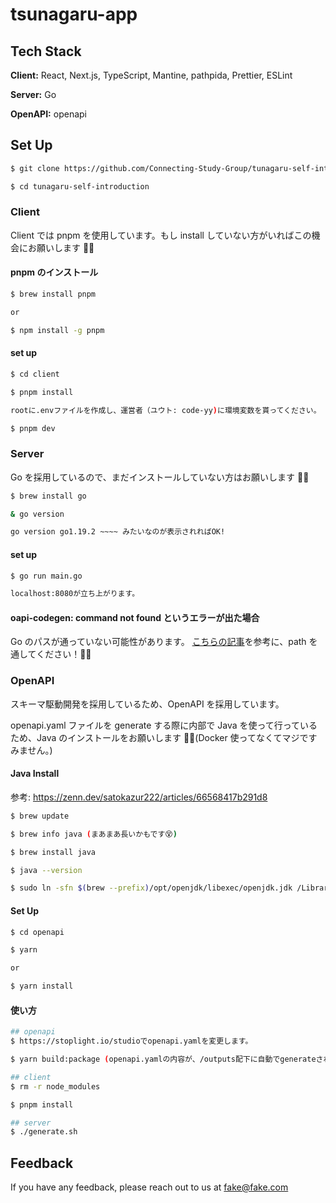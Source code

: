 # tsunagaru-app

## Tech Stack

**Client:** React, Next.js, TypeScript, Mantine, pathpida, Prettier, ESLint

**Server:** Go

**OpenAPI:** openapi

## Set Up

```bash
$ git clone https://github.com/Connecting-Study-Group/tunagaru-self-introduction.git

$ cd tunagaru-self-introduction
```

### Client

Client では pnpm を使用しています。もし install していない方がいればこの機会にお願いします 🙇‍♂️

#### pnpm のインストール

```bash
$ brew install pnpm

or

$ npm install -g pnpm
```

#### set up

```bash
$ cd client

$ pnpm install

rootに.envファイルを作成し、運営者（ユウト: code-yy)に環境変数を貰ってください。

$ pnpm dev
```

### Server

Go を採用しているので、まだインストールしていない方はお願いします 🙇‍♂️

```bash
$ brew install go

& go version

go version go1.19.2 ~~~~ みたいなのが表示されればOK!
```

#### set up

```bash
$ go run main.go

localhost:8080が立ち上がります。
```

#### oapi-codegen: command not found というエラーが出た場合

Go のパスが通っていない可能性があります。
[こちらの記事](https://selfnote.work/20210513/programming/go-error-command-not-found/)を参考に、path を通してください！🙇‍♂️

### OpenAPI

スキーマ駆動開発を採用しているため、OpenAPI を採用しています。

openapi.yaml ファイルを generate する際に内部で Java を使って行っているため、Java のインストールをお願いします 🙇‍♂️(Docker 使ってなくてマジですみません。)

#### Java Install

参考: https://zenn.dev/satokazur222/articles/66568417b291d8

```bash
$ brew update

$ brew info java (まあまあ長いかもです😵)

$ brew install java

$ java --version

$ sudo ln -sfn $(brew --prefix)/opt/openjdk/libexec/openjdk.jdk /Library/Java/JavaVirtualMachines/openjdk.jdk
```

#### Set Up

```bash
$ cd openapi

$ yarn

or

$ yarn install
```

#### 使い方

```bash
## openapi
$ https://stoplight.io/studioでopenapi.yamlを変更します。

$ yarn build:package (openapi.yamlの内容が、/outputs配下に自動でgenerateされます)

## client
$ rm -r node_modules

$ pnpm install

## server
$ ./generate.sh
```

## Feedback

If you have any feedback, please reach out to us at fake@fake.com
